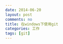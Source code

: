 ```yaml
---
date: 2014-06-20
layout: post
comments: no
title: 在windows下使用git
categories: 工作
tags: [git]
---
```


